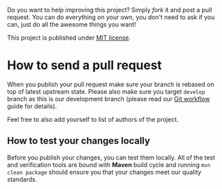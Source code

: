 <!---
# This file is part of the ChillDev-Lambda.
#
# @license http://mit-license.org/ The MIT license
# @copyright 2018 © by Rafał Wrzeszcz - Wrzasq.pl.
-->

Do you want to help improving this project? Simply *fork* it and post a pull request. You can do everything on your own, you don't need to ask if you can, just do all the awesome things you want!

This project is published under [MIT license](https://github.com/chilloutdevelopment/pl.chilldev.lambda/tree/master/LICENSE).

# How to send a pull request

When you publish your pull request make sure your branch is rebased on top of latest upstream state. Please also make sure you target `develop` branch as this is our development branch (please read our [Git workflow](http://chilloutdevelopment.github.io/pl.chilldev.lambda/gitflow.html) guide for details).

Feel free to also add yourself to list of authors of the project.

## How to test your changes locally

Before you publish your changes, you can test them locally. All of the test and verification tools are bound with **Maven** build cycle and running `mvn clean package` should ensure you that your changes meet our quality standards.
